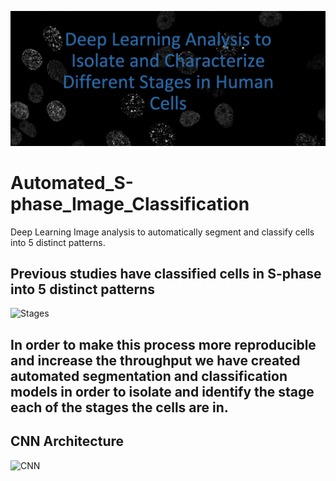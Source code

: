 ![Title](/images/Title.png)

# Automated_S-phase_Image_Classification
Deep Learning Image analysis to automatically segment and classify cells into 5 distinct patterns. 

## Previous studies have classified cells in S-phase into 5 distinct patterns
![Stages](/images/Cell_Stages)

## In order to make this process more reproducible and increase the throughput we have created automated segmentation and classification models in order to isolate and identify the stage each of the stages the cells are in.

## CNN Architecture
![CNN](/images/CNN_Architecture)

